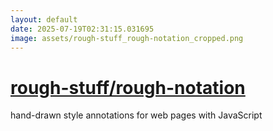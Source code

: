 ```yaml
---
layout: default
date: 2025-07-19T02:31:15.031695
image: assets/rough-stuff_rough-notation_cropped.png
---
```


# [rough-stuff/rough-notation](https://github.com/rough-stuff/rough-notation)

hand-drawn style annotations for web pages with JavaScript
